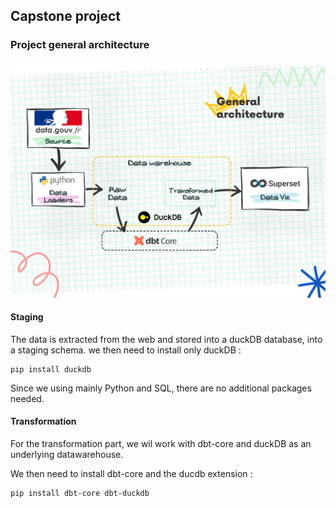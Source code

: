 ## Capstone project

### Project general architecture
![alt general architecture for the capstone project](<capstone_project_arch.png>)

#### Staging 
The data is extracted from the web and stored into a duckDB database, into a staging schema.
we then need to install only duckDB :
```
pip install duckdb
```
Since we using mainly Python and SQL, there are no additional packages needed.

#### Transformation
For the transformation part, we wil work with dbt-core and duckDB as an underlying datawarehouse.

We then need to install dbt-core and the ducdb extension : 
```
pip install dbt-core dbt-duckdb
```